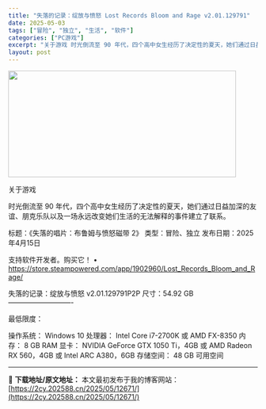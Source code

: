```yaml
---
title: "失落的记录：绽放与愤怒 Lost Records Bloom and Rage v2.01.129791"
date: 2025-05-03
tags: ["冒险", "独立", "生活", "软件"]
categories: ["PC游戏"]
excerpt: "关于游戏 时光倒流至 90 年代，四个高中女生经历了决定性的夏天，她们通过日益加深的友谊、朋克乐队以及一场永远改变她们生活的无法解释的事件建立了联系。 标题：《失落的唱片：布鲁姆与愤怒磁带 2》 类型：冒险、独立 发布日期：2025年4月15日 支持软件开发者。购买它！ • https://stor&hellip;"
layout: post
---
```


<img class="aligncenter size-full wp-image-12668" src="https://2cy.202588.cn/wp-content/uploads/2025/05/2025050303194645.webp" alt="" width="460" height="215" />

关于游戏

时光倒流至 90 年代，四个高中女生经历了决定性的夏天，她们通过日益加深的友谊、朋克乐队以及一场永远改变她们生活的无法解释的事件建立了联系。

标题：《失落的唱片：布鲁姆与愤怒磁带 2》
类型：冒险、独立
发布日期：2025年4月15日

支持软件开发者。购买它！
• https://store.steampowered.com/app/1902960/Lost_Records_Bloom_and_Rage/

失落的记录：绽放与愤怒 v2.01.129791P2P
尺寸：54.92 GB
—————————-

最低限度：

操作系统： Windows 10
处理器： Intel Core i7-2700K 或 AMD FX-8350
内存： 8 GB RAM
显卡： NVIDIA GeForce GTX 1050 Ti，4GB 或 AMD Radeon RX 560，4GB 或 Intel ARC A380，6GB
存储空间： 48 GB 可用空间

---
📖 **下载地址/原文地址：** 本文最初发布于我的博客网站：[https://2cy.202588.cn/2025/05/12671/](https://2cy.202588.cn/2025/05/12671/)
